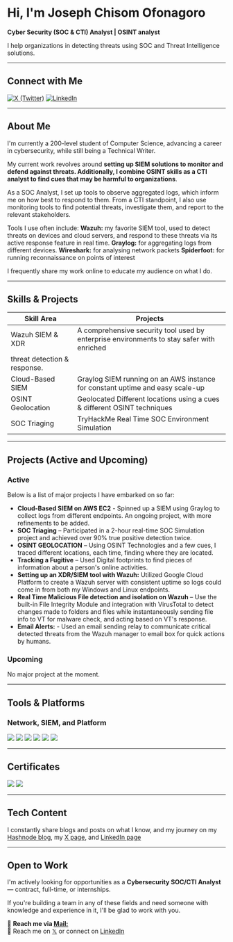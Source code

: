 # Hi, I'm Joseph Chisom Ofonagoro

**Cyber Security (SOC & CTI) Analyst | OSINT analyst**

I help organizations in detecting threats using SOC and Threat Intelligence solutions.

---

##  Connect with Me

[![X (Twitter)](https://img.shields.io/badge/x-%40abumchisom)](https://twitter.com/abumchisom)
[![LinkedIn](https://img.shields.io/badge/linkedin-joseph%20chisom)](https://www.linkedin.com/in/josephchisom)

---

## About Me

I'm currently a 200-level student of Computer Science, advancing a career in cybersecurity, while still being a Technical Writer.

My current work revolves around **setting up SIEM solutions to monitor and defend against threats. Additionally, I combine OSINT skills as a CTI analyst to find cues that may be harmful to organizations**. 

As a SOC Analyst, I set up tools to observe aggregated logs, which inform me on how best to respond to them. From a CTI standpoint, I also use monitoring tools to find potential threats, investigate them, and report to the relevant stakeholders.

Tools I use often include: 
**Wazuh:** my favorite SIEM tool, used to detect threats on devices and cloud servers, and respond to these threats via its active response feature in real time.
**Graylog:** for aggregating logs from different devices.
**Wireshark:** for analysing network packets
**Spiderfoot:** for running reconnaissance on points of interest


I frequently share my work online to educate my audience on what I do.

---

##  Skills & Projects

| Skill Area                                 | Projects                                                                                  |
|--------------------------------------------|-------------------------------------------------------------------------------------------|
| Wazuh SIEM & XDR                           |A comprehensive security tool used by enterprise environments to stay safer with enriched  |
|threat detection & response.                                                               
| Cloud-Based SIEM                           |Graylog SIEM running on an AWS instance for constant uptime and easy scale-up              |
| OSINT Geolocation                          |Geolocated Different locations using a cues & different OSINT techniques                   |
| SOC Triaging                               | TryHackMe Real Time SOC Environment Simulation                                            |

---

## Projects (Active and Upcoming)

### Active
Below is a list of major projects I have embarked on so far:

- **Cloud-Based SIEM on AWS EC2** - Spinned up a SIEM using Graylog to collect logs from different endpoints. An ongoing project, with more refinements to be added.
- **SOC Triaging** – Participated in a 2-hour real-time SOC Simulation project and achieved over 90% true positive detection twice.  
- **OSINT GEOLOCATION** – Using OSINT Technologies and a few cues, I traced different locations, each time, finding where they are located.
- **Tracking a Fugitive** – Used Digital footprints to find pieces of information about a person's online activities.
- **Setting up an XDR/SIEM tool with Wazuh:** Utilized Google Cloud Platform to create a Wazuh server with consistent uptime so logs could come in from both my Windows and Linux endpoints.
- **Real Time Malicious File detection and isolation on Wazuh** – Use the built-in File Integrity Module and integration with VirusTotal to detect changes made to folders and files while instantaneously sending file info to VT for malware check, and acting based on VT's response.
- **Email Alerts:** - Used an email sending relay to communicate critical detected threats from the Wazuh manager to email box for quick actions by humans.

### Upcoming

No major project at the moment.
  

---

## Tools & Platforms

### Network, SIEM, and Platform

<div>
  <img src="https://img.shields.io/badge/AWS-orange" />
  <img src="https://img.shields.io/badge/Wireshark-blue" />
  <img src="https://img.shields.io/badge/Virus%20Total-blue"/>
  <img src="https://img.shields.io/badge/python3%20actively%20learning-yellow" />
  <img src="https://img.shields.io/badge/Graylog-%23FF3633?"/>
  <img src="https://img.shields.io/badge/Wazuh-Project-blue"/>
 

---

## Certificates

<div>
  <img src="https://img.shields.io/badge/ISC2-%23blue"/>
  <img src="https://img.shields.io/badge/Cisco%20Networking%20Academy-green" />
</div>

---

## Tech Content

I constantly share blogs and posts on what I know, and my journey on my [Hashnode blog](https://chisom.hashnode.dev), my [X page](https://x.com/abumchisom), and [LinkedIn page](https://linkedin.com/in/josephchisom)

 

---

## Open to Work

I'm actively looking for opportunities as a **Cybersecurity SOC/CTI Analyst** — contract, full-time, or internships.

If you're building a team in any of these fields and need someone with knowledge and experience in it, I'll be glad to work with you.

📧 **Reach me via [Mail:](mailto:ofonagorochisom81@gmail.com)**  
💬 Reach me on [𝕏](https://x.com/abumchisom) or connect on [LinkedIn](https://www.linkedin.com/in/josephchisom)
